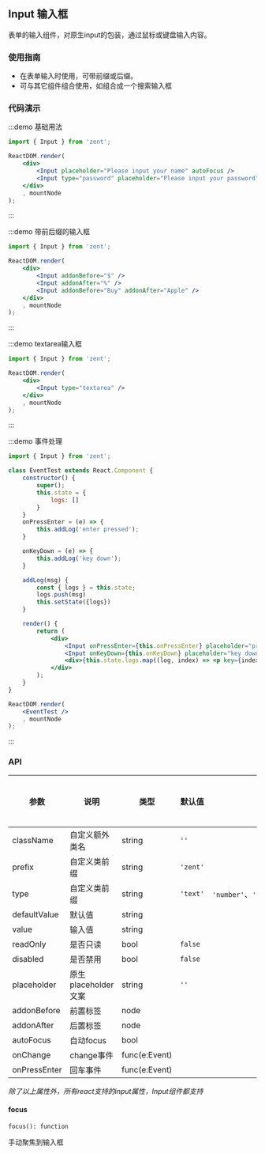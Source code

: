 ## Input 输入框

表单的输入组件，对原生input的包装，通过鼠标或键盘输入内容。

### 使用指南

- 在表单输入时使用，可带前缀或后缀。
- 可与其它组件组合使用，如组合成一个搜索输入框

### 代码演示

:::demo 基础用法

```jsx
import { Input } from 'zent';

ReactDOM.render(
    <div>
        <Input placeholder="Please input your name" autoFocus />
        <Input type="password" placeholder="Please input your password" />
    </div>
    , mountNode
);

```
:::

:::demo 带前后缀的输入框

```jsx
import { Input } from 'zent';

ReactDOM.render(
    <div>
        <Input addonBefore="$" />
        <Input addonAfter="%" />
        <Input addonBefore="Buy" addonAfter="Apple" />
    </div>
    , mountNode
);
```
:::

:::demo textarea输入框

```jsx
import { Input } from 'zent';

ReactDOM.render(
    <div>
        <Input type="textarea" />
    </div>
    , mountNode
);
```
:::

:::demo 事件处理

```jsx
import { Input } from 'zent';

class EventTest extends React.Component {
    constructor() {
        super();
        this.state = {
            logs: []
        }
    }
    onPressEnter = (e) => {
        this.addLog('enter pressed');
    }

    onKeyDown = (e) => {
        this.addLog('key down');
    }

    addLog(msg) {
        const { logs } = this.state;
        logs.push(msg)
        this.setState({logs})
    }

    render() {
        return (
            <div>
                <Input onPressEnter={this.onPressEnter} placeholder="press enter"/>
                <Input onKeyDown={this.onKeyDown} placeholder="key down"/>
                <div>{this.state.logs.map((log, index) => <p key={index}>{log}</p>)}</div>
            </div>
        );
    }
}

ReactDOM.render(
    <EventTest />
    , mountNode
);
```
:::


### API

| 参数           | 说明              | 类型            | 默认值      | 备选值                     | 是否必填 |
| ------------ | --------------- | ------------- | -------- | ----------------------- | ---- |
| className    | 自定义额外类名         | string        | `''`     |                         | 否    |
| prefix       | 自定义类前缀          | string        | `'zent'` |                         | 否    |
| type         | 自定义类前缀          | string        | `'text'` | `'number'`、`'password'`、`'textarea'` | 否    |
| defaultValue | 默认值             | string        |          |                         | 否    |
| value        | 输入值             | string        |          |                         | 否    |
| readOnly     | 是否只读            | bool          | `false`  |                         | 否    |
| disabled     | 是否禁用            | bool          | `false`  |                         | 否    |
| placeholder  | 原生placeholder文案 | string        | `''`     |                         | 否    |
| addonBefore  | 前置标签            | node          |          |                         | 否    |
| addonAfter   | 后置标签            | node          |          |                         | 否    |
| autoFocus    | 自动focus          | bool          |          |                         | 否    |
| onChange     | change事件        | func(e:Event) |          |                         | 否    |
| onPressEnter | 回车事件            | func(e:Event) |          |                         | 否    |

_除了以上属性外，所有react支持的input属性，Input组件都支持_

#### focus

`focus(): function`

手动聚焦到输入框

<style>
.zent-input-wrapper {
    width: 200px;
    margin-bottom: 20px;
}
</style>
